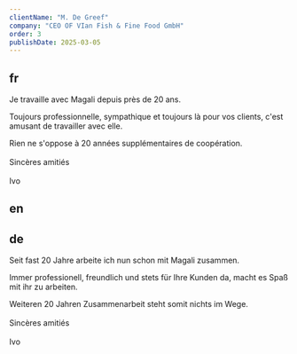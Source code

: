 ```yaml
---
clientName: "M. De Greef"
company: "CEO OF VIan Fish & Fine Food GmbH"
order: 3
publishDate: 2025-03-05
---
```


## fr

Je travaille avec Magali depuis près de 20 ans.

Toujours professionnelle, sympathique et toujours là pour vos clients, c'est amusant de travailler avec elle.

Rien ne s'oppose à 20 années supplémentaires de coopération.
<br><br>
Sincères amitiés
<br><br>
Ivo

## en


## de


Seit fast 20 Jahre arbeite ich nun schon mit Magali zusammen.

Immer professionell, freundlich und stets für Ihre Kunden da, macht es Spaß mit ihr zu arbeiten.

Weiteren 20 Jahren Zusammenarbeit steht somit nichts im Wege.
<br><br>
Sincères amitiés
<br><br>
Ivo					